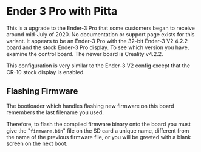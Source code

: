 # Ender 3 Pro with Pitta

This is a upgrade to the Ender-3 Pro that some customers began to receive around mid-July of 2020. No documentation or support page exists for this variant. It appears to be an Ender-3 Pro with the 32-bit Ender-3 V2 4.2.2 board and the stock Ender-3 Pro display. To see which version you have, examine the control board. The newer board is Creality v4.2.2.

This configuration is very similar to the Ender-3 V2 config except that the CR-10 stock display is enabled.

## Flashing Firmware

The bootloader which handles flashing new firmware on this board remembers the last filename you used.

Therefore, to flash the compiled firmware binary onto the board you must give the "`firmware.bin`" file on the SD card a unique name, different from the name of the previous firmware file, or you will be greeted with a blank screen on the next boot.
